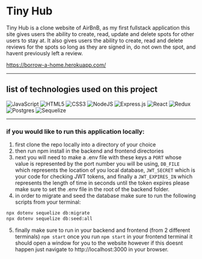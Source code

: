 # Tiny Hub

Tiny Hub is a clone website of AirBnB, as my first fullstack application this site gives users the ability to create, read, update and delete spots for other users to stay at. It also gives users the ability to create, read and delete reviews for the spots so long as they are signed in, do not own the spot, and havent previously left a review.


https://borrow-a-home.herokuapp.com/

---------------------------------------
## list of technologies used on this project

![JavaScript](https://img.shields.io/badge/javascript-%23323330.svg?style=for-the-badge&logo=javascript&logoColor=%23F7DF1E&style=plastic)
![HTML5](https://img.shields.io/badge/html5-%23E34F26.svg?style=for-the-badge&logo=html5&logoColor=white&style=plastic)
![CSS3](https://img.shields.io/badge/css3-%231572B6.svg?style=for-the-badge&logo=css3&logoColor=white&style=plastic)
![NodeJS](https://img.shields.io/badge/node.js-6DA55F?style=for-the-badge&logo=node.js&logoColor=white&style=plastic)
![Express.js](https://img.shields.io/badge/express.js-%23404d59.svg?style=for-the-badge&logo=express&logoColor=%2361DAFB&style=plastic)
![React](https://img.shields.io/badge/react-%2320232a.svg?style=for-the-badge&logo=react&logoColor=%2361DAFB&style=plastic)
![Redux](https://img.shields.io/badge/redux-%23593d88.svg?style=for-the-badge&logo=redux&logoColor=white&style=plastic)
![Postgres](https://img.shields.io/badge/postgres-%23316192.svg?style=for-the-badge&logo=postgresql&logoColor=white&style=plastic)
![Sequelize](https://img.shields.io/badge/Sequelize-52B0E7?style=for-the-badge&logo=Sequelize&logoColor=white&style=plastic)

---------------------------------------

### if you would like to run this application locally:
1. first clone the repo locally into a directory of your choice
2. then run npm install in the backend and frontend directories
3. next you will need to make a .env file with these keys a `PORT` whose value is represented by the port number you will be using, `DB_FILE` which represents the location of you local database, `JWT_SECRET` which is your code for checking JWT tokens, and finally a `JWT_EXPIRES_IN` which represents the length of time in seconds until the token expires please make sure to set the .env file in the root of the backend folder.
4. in order to migrate and seed the database make sure to run the following scripts from your terminal:
```sh
npx dotenv sequelize db:migrate
npx dotenv sequelize db:seed:all
```
5. finally make sure to run in your backend and frontend (from 2 different terminals) `npm start` once you run `npm start` in your frontend terminal it should open a window for you to the website however if this doesnt happen just navigate to http://localhost:3000 in your browser.
